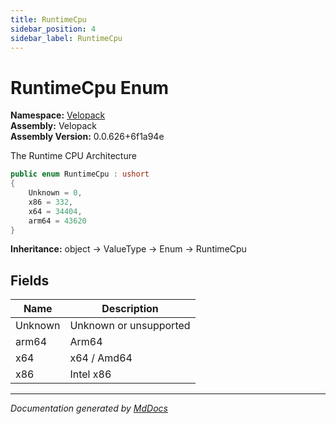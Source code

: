 ```yaml
---
title: RuntimeCpu
sidebar_position: 4
sidebar_label: RuntimeCpu
---
```

<!--  
  <auto-generated>   
    The contents of this file were generated by a tool.  
    Changes to this file may be list if the file is regenerated  
  </auto-generated>   
-->

# RuntimeCpu Enum

**Namespace:** [Velopack](../index.md)  
**Assembly:** Velopack  
**Assembly Version:** 0.0.626+6f1a94e

 The Runtime CPU Architecture 

```csharp
public enum RuntimeCpu : ushort
{
    Unknown = 0,
    x86 = 332,
    x64 = 34404,
    arm64 = 43620
}
```

**Inheritance:** object → ValueType → Enum → RuntimeCpu

## Fields

| Name    | Description              |
| ------- | ------------------------ |
| Unknown |  Unknown or unsupported  |
| arm64   |  Arm64                   |
| x64     |  x64 \/ Amd64            |
| x86     |  Intel x86               |

___

*Documentation generated by [MdDocs](https://github.com/ap0llo/mddocs)*
